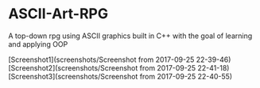 # ASCII-Art-RPG
A top-down rpg using ASCII graphics built in C++ with the goal of learning and applying OOP

[Screenshot1](screenshots/Screenshot from 2017-09-25 22-39-46)
[Screenshot2](screenshots/Screenshot from 2017-09-25 22-41-18)
[Screenshot3](screenshots/Screenshot from 2017-09-25 22-40-55)
